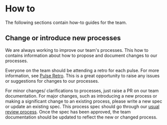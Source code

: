 # How to

The following sections contain how-to guides for the team.

## Change or introduce new processes

We are always working to improve our team's processes. This how to contains
information about how to propose and document changes to our processes.

Everyone on the team should be attending a retro for each pulse. For more
information, see [Pulse Retro](../delivery-workflows/pulses/pulse-retro.md).
This is a great opportunity to raise any issues or suggestions for changes to
our processes.

For minor changes/ clarifications to processes, just raise a PR on our team
documentation. For major changes, such as introducing a new process or making a
significant change to an existing process, please write a new spec or update an
existing spec. This process spec should go through our
[usual review process](../design/specs/index.md).
Once the spec has been approved, the team documentation should be updated to
reflect the new or changed process.
